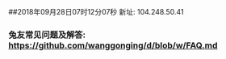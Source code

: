 ##2018年09月28日07时12分07秒 新址: 104.248.50.41
### 兔友常见问题及解答: https://github.com/wanggonging/d/blob/w/FAQ.md
